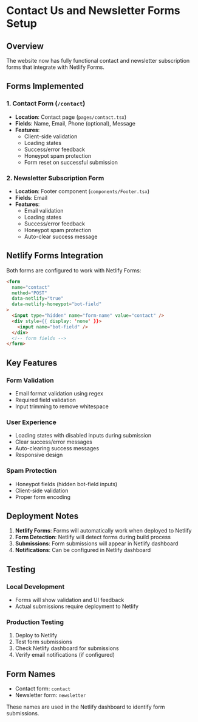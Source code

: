 # Contact Us and Newsletter Forms Setup

## Overview
The website now has fully functional contact and newsletter subscription forms that integrate with Netlify Forms.

## Forms Implemented

### 1. Contact Form (`/contact`)
- **Location**: Contact page (`pages/contact.tsx`)
- **Fields**: Name, Email, Phone (optional), Message
- **Features**:
  - Client-side validation
  - Loading states
  - Success/error feedback
  - Honeypot spam protection
  - Form reset on successful submission

### 2. Newsletter Subscription Form
- **Location**: Footer component (`components/Footer.tsx`)
- **Fields**: Email
- **Features**:
  - Email validation
  - Loading states
  - Success/error feedback
  - Honeypot spam protection
  - Auto-clear success message

## Netlify Forms Integration

Both forms are configured to work with Netlify Forms:

```html
<form 
  name="contact" 
  method="POST" 
  data-netlify="true" 
  data-netlify-honeypot="bot-field"
>
  <input type="hidden" name="form-name" value="contact" />
  <div style={{ display: 'none' }}>
    <input name="bot-field" />
  </div>
  <!-- form fields -->
</form>
```

## Key Features

### Form Validation
- Email format validation using regex
- Required field validation
- Input trimming to remove whitespace

### User Experience
- Loading states with disabled inputs during submission
- Clear success/error messages
- Auto-clearing success messages
- Responsive design

### Spam Protection
- Honeypot fields (hidden bot-field inputs)
- Client-side validation
- Proper form encoding

## Deployment Notes

1. **Netlify Forms**: Forms will automatically work when deployed to Netlify
2. **Form Detection**: Netlify will detect forms during build process
3. **Submissions**: Form submissions will appear in Netlify dashboard
4. **Notifications**: Can be configured in Netlify dashboard

## Testing

### Local Development
- Forms will show validation and UI feedback
- Actual submissions require deployment to Netlify

### Production Testing
1. Deploy to Netlify
2. Test form submissions
3. Check Netlify dashboard for submissions
4. Verify email notifications (if configured)

## Form Names
- Contact form: `contact`
- Newsletter form: `newsletter`

These names are used in the Netlify dashboard to identify form submissions.
